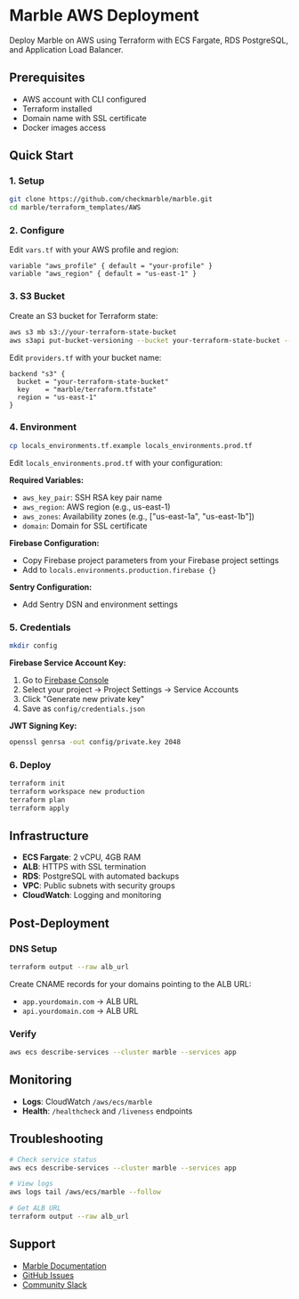 # Marble AWS Deployment

Deploy Marble on AWS using Terraform with ECS Fargate, RDS PostgreSQL, and Application Load Balancer.

## Prerequisites

- AWS account with CLI configured
- Terraform installed
- Domain name with SSL certificate
- Docker images access

## Quick Start

### 1. Setup
```bash
git clone https://github.com/checkmarble/marble.git
cd marble/terraform_templates/AWS
```

### 2. Configure
Edit `vars.tf` with your AWS profile and region:
```hcl
variable "aws_profile" { default = "your-profile" }
variable "aws_region" { default = "us-east-1" }
```

### 3. S3 Bucket
Create an S3 bucket for Terraform state:
```bash
aws s3 mb s3://your-terraform-state-bucket
aws s3api put-bucket-versioning --bucket your-terraform-state-bucket --versioning-configuration Status=Enabled
```

Edit `providers.tf` with your bucket name:
```hcl
backend "s3" {
  bucket = "your-terraform-state-bucket"
  key    = "marble/terraform.tfstate"
  region = "us-east-1"
}
```

### 4. Environment
```bash
cp locals_environments.tf.example locals_environments.prod.tf
```
Edit `locals_environments.prod.tf` with your configuration:

**Required Variables:**
- `aws_key_pair`: SSH RSA key pair name
- `aws_region`: AWS region (e.g., us-east-1)
- `aws_zones`: Availability zones (e.g., ["us-east-1a", "us-east-1b"])
- `domain`: Domain for SSL certificate

**Firebase Configuration:**
- Copy Firebase project parameters from your Firebase project settings
- Add to `locals.environments.production.firebase {}`

**Sentry Configuration:**
- Add Sentry DSN and environment settings

### 5. Credentials
```bash
mkdir config
```

**Firebase Service Account Key:**
1. Go to [Firebase Console](https://console.firebase.google.com/)
2. Select your project → Project Settings → Service Accounts
3. Click "Generate new private key"
4. Save as `config/credentials.json`

**JWT Signing Key:**
```bash
openssl genrsa -out config/private.key 2048
```

### 6. Deploy
```bash
terraform init
terraform workspace new production
terraform plan
terraform apply
```

## Infrastructure

- **ECS Fargate**: 2 vCPU, 4GB RAM
- **ALB**: HTTPS with SSL termination
- **RDS**: PostgreSQL with automated backups
- **VPC**: Public subnets with security groups
- **CloudWatch**: Logging and monitoring

## Post-Deployment

### DNS Setup
```bash
terraform output --raw alb_url
```
Create CNAME records for your domains pointing to the ALB URL:
- `app.yourdomain.com` → ALB URL
- `api.yourdomain.com` → ALB URL

### Verify
```bash
aws ecs describe-services --cluster marble --services app
```

## Monitoring

- **Logs**: CloudWatch `/aws/ecs/marble`
- **Health**: `/healthcheck` and `/liveness` endpoints

## Troubleshooting

```bash
# Check service status
aws ecs describe-services --cluster marble --services app

# View logs
aws logs tail /aws/ecs/marble --follow

# Get ALB URL
terraform output --raw alb_url
```

## Support

- [Marble Documentation](https://docs.checkmarble.com/)
- [GitHub Issues](https://github.com/checkmarble/marble/issues)
- [Community Slack](https://join.slack.com/t/marble-communitysiege/shared_invite/zt-2b8iree6b-ZLwCiafKV9rR0O6FO7Jqcw)
